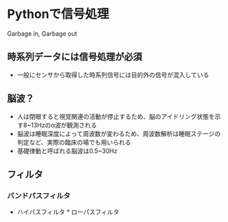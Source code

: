 # Pythonで信号処理
Garbage in, Garbage out

## 時系列データには信号処理が必須
- 一般にセンサから取得した時系列信号には目的外の信号が混入している

## 脳波？
- 人は閉眼すると視覚関連の活動が停止するため、脳のアイドリング状態を示す8~13Hzのα波が観測される
- 脳波は睡眠深度によって周波数が変わるため、周波数解析は睡眠ステージの判定など、実際の臨床の場でも用いられる
- 基礎律動と呼ばれる脳波は0.5~30Hz

## フィルタ

### バンドパスフィルタ
- ハイパスフィルタ * ローパスフィルタ
